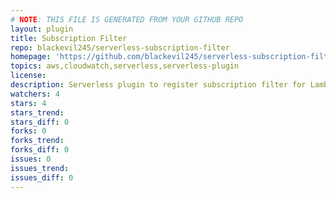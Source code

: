 ```yaml
---
# NOTE: THIS FILE IS GENERATED FROM YOUR GITHUB REPO
layout: plugin
title: Subscription Filter
repo: blackevil245/serverless-subscription-filter
homepage: 'https://github.com/blackevil245/serverless-subscription-filter'
topics: aws,cloudwatch,serverless,serverless-plugin
license: 
description: Serverless plugin to register subscription filter for Lambda logs. Register and pipe the logs of one lambda to another to process.
watchers: 4
stars: 4
stars_trend: 
stars_diff: 0
forks: 0
forks_trend: 
forks_diff: 0
issues: 0
issues_trend: 
issues_diff: 0
---
```

